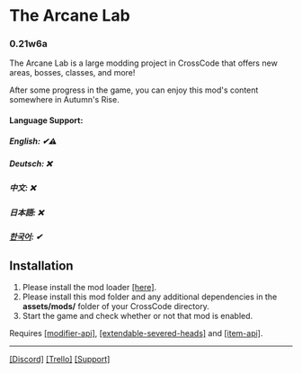 # The Arcane Lab
### 0.21w6a

The Arcane Lab is a large modding project in CrossCode that offers new areas, bosses, classes, and more!

After some progress in the game, you can enjoy this mod's content somewhere in Autumn's Rise.

#### Language Support:
##### English: ✔⚠
##### Deutsch: ❌
##### 中文: ❌
##### 日本語: ❌
##### [한국어](README.md): ✔

## Installation
 1. Please install the mod loader [[here]](https://github.com/CCDirectLink/CCLoader).
 2. Please install this mod folder and any additional dependencies in the **assets/mods/** folder of your CrossCode directory.
 3. Start the game and check whether or not that mod is enabled.
 
 Requires [[modifier-api]](https://github.com/Hsifnus/modifier-api), [[extendable-severed-heads]](https://github.com/CCDirectLink/extendable-severed-heads) and [[item-api]](https://github.com/CCDirectLink/item-api).

***

[[Discord]](https://discord.gg/EsQyxzr)
[[Trello]](https://trello.com/b/SD0CiV0j/%EC%95%84%EC%BC%80%EC%9D%B8-%EB%9E%A9-to-do)
[[Support]](https://paypal.me/2hh8899?locale.x=ko_KR)

